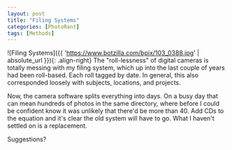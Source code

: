 ```yaml
---
layout: post
title: "Filing Systems"
categories: [PhotoRant]
tags: [Methods]
---
```



![Filing Systems]({{ 'https://www.botzilla.com/bpix/103_0388.jpg' | absolute_url }}){: .align-right}
The "roll-lessness" of digital cameras is totally messing with my filing system, which up into the last couple of years had been roll-based. Each roll tagged by date. In general, this also corresponded loosely with subjects, locations, and projects.

Now, the camera software splits everything into days. On a busy day that can mean hundreds of photos in the same directory, where before I could be confident know it was unlikely that there'd be more than 40. Add CDs to the equation and it's clear the old system will have to go. What I haven't settled on is a replacement.

Suggestions?
